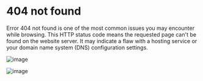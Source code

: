 # 404 not found

Error 404 not found is one of the most common issues you may encounter while browsing. This HTTP status code means the requested page can't be found on the website server. It may indicate a flaw with a hosting service or your domain name system (DNS) configuration settings.

![image](https://github.com/FarisBahmidan/Error/assets/135508625/dd578146-adc7-437f-bf09-fc728a706896)

![image](https://github.com/FarisBahmidan/Error/assets/135508625/5de36346-e96b-4fdb-9b3d-c216f1bf38b0)
